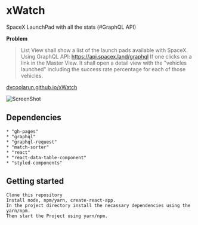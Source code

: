 # xWatch
  SpaceX LaunchPad with all the stats (#GraphQL API)
  
  **Problem**
  > List View shall show a list of the launch pads available with SpaceX. 
    Using GraphQL API: https://api.spacex.land/graphql If one clicks on a link in the Master View. 
    It shall open a detail view with the "vehicles launched" including the success rate percentage for each of those vehicles.

  [dvcoolarun.github.io/xWatch](https://dvcoolarun.github.io/xWatch)
  
![ScreenShot](https://repository-images.githubusercontent.com/296219135/a39bbc80-f8d0-11ea-9ff4-bd04d9ed6c96)

## Dependencies 
    * "gh-pages"
    * "graphql"
    * "graphql-request"
    * "match-sorter"
    * "react"
    * "react-data-table-component"
    * "styled-components"

## Getting started
    Clone this repository
    Install node, npm/yarn, create-react-app.
    In the project directory install the necassary dependencies using the yarn/npm. 
    Then start the Project using yarn/npm.
    
   
